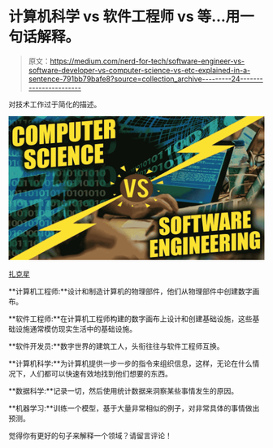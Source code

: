 # 计算机科学 vs 软件工程师 vs 等…用一句话解释。

> 原文：<https://medium.com/nerd-for-tech/software-engineer-vs-software-developer-vs-computer-science-vs-etc-explained-in-a-sentence-791bb79bafe8?source=collection_archive---------24----------------------->

对技术工作过于简化的描述。

![](img/172e0e63e4e925c52dcce8b519c54654.png)

[扎克星](https://www.youtube.com/watch?v=VxvQYZJNLxI)

**计算机工程师:**设计和制造计算机的物理部件，他们从物理部件中创建数字画布。

**软件工程师:**在计算机工程师构建的数字画布上设计和创建基础设施，这些基础设施通常模仿现实生活中的基础设施。

**软件开发员:**数字世界的建筑工人，头衔往往与软件工程师互换。

**计算机科学:**为计算机提供一步一步的指令来组织信息，这样，无论在什么情况下，人们都可以快速有效地找到他们想要的东西。

**数据科学:**记录一切，然后使用统计数据来洞察某些事情发生的原因。

**机器学习:**训练一个模型，基于大量非常相似的例子，对非常具体的事情做出预测。

觉得你有更好的句子来解释一个领域？请留言评论！